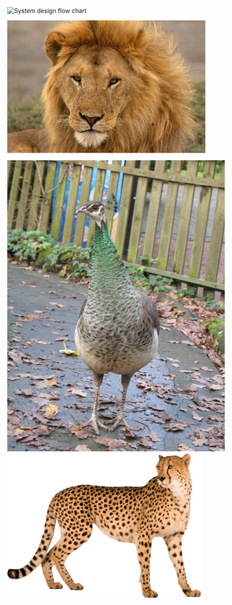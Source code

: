 ![System design flow chart](https://www.researchgate.net/profile/Majid_Bazargan/publication/266673262/figure/fig6/AS:347883749560322@1459953357098/Solar-cooling-system-design-and-simulation-process-flowchart.png)
<!-- <img data-zoomable src="lion.jpg" alt="This is image" /> -->

![lion pic out of docu](lion.jpg)

![peacock](Images/female_peacock.jpg)
![cheetahhh](Images/chee-tah.png)
